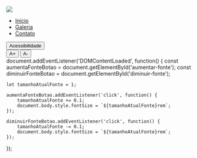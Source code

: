 <nav class="container d-flex justify-content-between align-items-center">
    <img src="img/logo.png" class="nav-img" loading="lazy">
    <ul class="nav mt-5">
        <li class="nav-item"><a class="nav-link" href="#inicio">Início</a></li>
        <li class="nav-item"><a class="nav-link" href="#galeria">Galeria</a></li>
        <li class="nav-item"><a class="nav-link" href="#contato">Contato</a></li>
    </ul>
    <div id="acessibilidade" class="menu-acessibilidade">
        <button id="botao-acessibilidade" class="btn btn-primary fw-bold rotacao-botao" aria-expanded="false">
            Acessibilidade
        </button>
        <div id="opcoes-acessibilidade">
            <button id="aumentar-fonte" class="btn btn-primary fw-bold">A+</button>
            <button id="diminuir-fonte" class="btn btn-primary fw-bold">A-</button>
        </div>
    </div>
</nav>
document.addEventListener('DOMContentLoaded', function() {
    const aumentaFonteBotao = document.getElementById('aumentar-fonte');
    const diminuirFonteBotao = document.getElementById('diminuir-fonte');
    
    let tamanhoAtualFonte = 1;

    aumentaFonteBotao.addEventListener('click', function() {
        tamanhoAtualFonte += 0.1;
        document.body.style.fontSize = `${tamanhoAtualFonte}rem`;
    });

    diminuirFonteBotao.addEventListener('click', function() {
        tamanhoAtualFonte -= 0.1;
        document.body.style.fontSize = `${tamanhoAtualFonte}rem`;
    });
});
<script src="script.js"></script>
